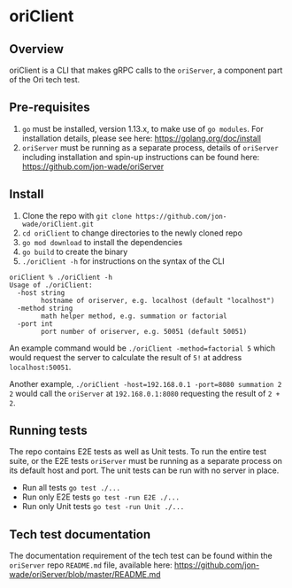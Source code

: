 # oriClient

## Overview

oriClient is a CLI that makes gRPC calls to the `oriServer`, a component part of the Ori tech test.

## Pre-requisites

1. `go` must be installed, version 1.13.x, to make use of `go modules`. For installation details, please see here:
https://golang.org/doc/install
2. `oriServer` must be running as a separate process, details of `oriServer` including installation and spin-up 
instructions can be found here: https://github.com/jon-wade/oriServer
 
## Install
 
 1. Clone the repo with `git clone https://github.com/jon-wade/oriClient.git`
 2. `cd oriClient` to change directories to the newly cloned repo
 3. `go mod download` to install the dependencies
 4. `go build` to create the binary
 5. `./oriClient -h` for instructions on the syntax of the CLI
 
```
oriClient % ./oriClient -h
Usage of ./oriClient:
  -host string
        hostname of oriserver, e.g. localhost (default "localhost")
  -method string
        math helper method, e.g. summation or factorial
  -port int
        port number of oriserver, e.g. 50051 (default 50051)
```

An example command would be `./oriClient -method=factorial 5` which would request the server to calculate the result of
`5!` at address `localhost:50051`. 

Another example, `./oriClient -host=192.168.0.1 -port=8080 summation 2 2` would call the
`oriServer` at `192.168.0.1:8080` requesting the result of `2 + 2`.

## Running tests

The repo contains E2E tests as well as Unit tests. To run the entire test suite, or the E2E tests `oriServer` must 
be running as a separate process on its default host and port. The unit tests can be run with no server in place.

* Run all tests `go test ./...`
* Run only E2E tests `go test -run E2E ./...`
* Run only Unit tests `go test -run Unit ./...`

## Tech test documentation

The documentation requirement of the tech test can be found within the `oriServer` repo `README.md` file, available here:
https://github.com/jon-wade/oriServer/blob/master/README.md